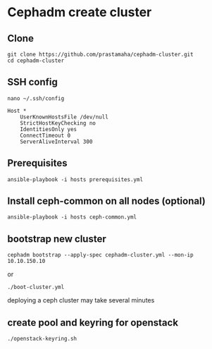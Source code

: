 # Cephadm create cluster

## Clone

```
git clone https://github.com/prastamaha/cephadm-cluster.git
cd cephadm-cluster
```

## SSH config
```
nano ~/.ssh/config
```
```
Host *
    UserKnownHostsFile /dev/null
    StrictHostKeyChecking no
    IdentitiesOnly yes
    ConnectTimeout 0
    ServerAliveInterval 300
```

## Prerequisites

```
ansible-playbook -i hosts prerequisites.yml
```

## Install ceph-common on all nodes (optional)

```
ansible-playbook -i hosts ceph-common.yml
```

## bootstrap new cluster

```
cephadm bootstrap --apply-spec cephadm-cluster.yml --mon-ip 10.10.150.10
```
or

```
./boot-cluster.yml
```

deploying a ceph cluster may take several minutes

## create pool and keyring for openstack
```
./openstack-keyring.sh
```


